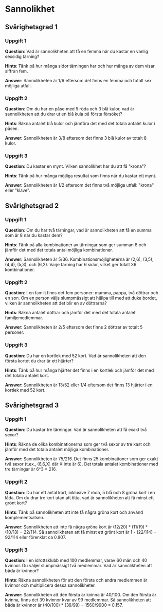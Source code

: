 # Sannolikhet

## Svårighetsgrad 1

### Uppgift 1
**Question**: Vad är sannolikheten att få en femma när du kastar en vanlig sexsidig tärning?

**Hints**: Tänk på hur många sidor tärningen har och hur många av dem visar siffran fem.

**Answer**: Sannolikheten är 1/6 eftersom det finns en femma och totalt sex möjliga utfall.

### Uppgift 2
**Question**: Om du har en påse med 5 röda och 3 blå kulor, vad är sannolikheten att du drar ut en blå kula på första försöket?

**Hints**: Räkna antalet blå kulor och jämföra det med det totala antalet kulor i påsen.

**Answer**: Sannolikheten är 3/8 eftersom det finns 3 blå kulor av totalt 8 kulor.

### Uppgift 3
**Question**: Du kastar en mynt. Vilken sannolikhet har du att få "krona"?

**Hints**: Tänk på hur många möjliga resultat som finns när du kastar ett mynt.

**Answer**: Sannolikheten är 1/2 eftersom det finns två möjliga utfall: "krona" eller "klave".

## Svårighetsgrad 2

### Uppgift 1
**Question**: Om du har två tärningar, vad är sannolikheten att få en summa som är 8 när du kastar dem?

**Hints**: Tänk på alla kombinationer av tärningar som ger summan 8 och jämför det med det totala antal möjliga kombinationer.

**Answer**: Sannolikheten är 5/36. Kombinationsmöjligheterna är (2,6), (3,5), (4,4), (5,3), och (6,2). Varje tärning har 6 sidor, vilket ger totalt 36 kombinationer.

### Uppgift 2
**Question**: I en familj finns det fem personer: mamma, pappa, två döttrar och en son. Om en person väljs slumpmässigt att hjälpa till med att duka bordet, vilken är sannolikheten att det blir en av döttrarna?

**Hints**: Räkna antalet döttrar och jämför det med det totala antalet familjemedlemmar.

**Answer**: Sannolikheten är 2/5 eftersom det finns 2 döttrar av totalt 5 personer.

### Uppgift 3
**Question**: Du har en kortlek med 52 kort. Vad är sannolikheten att den första kortet du drar är ett hjärter?

**Hints**: Tänk på hur många hjärter det finns i en kortlek och jämför det med det totala antalet kort.

**Answer**: Sannolikheten är 13/52 eller 1/4 eftersom det finns 13 hjärter i en kortlek med 52 kort.

## Svårighetsgrad 3

### Uppgift 1
**Question**: Du kastar tre tärningar. Vad är sannolikheten att få exakt två sexor?

**Hints**: Räkna de olika kombinationerna som ger två sexor av tre kast och jämför med det totala antalet möjliga kombinationer.

**Answer**: Sannolikheten är 75/216. Det finns 25 kombinationer som ger exakt två sexor (t.ex., (6,6,X) där X inte är 6). Det totala antalet kombinationer med tre tärningar är 6^3 = 216.

### Uppgift 2
**Question**: Du har ett antal kort, inklusive 7 röda, 5 blå och 8 gröna kort i en låda. Om du drar tre kort utan att titta, vad är sannolikheten att få minst ett grönt kort?

**Hints**: Tänk på sannolikheten att inte få några gröna kort och använd komplementsatsen.

**Answer**: Sannolikheten att inte få några gröna kort är (12/20) * (11/19) * (10/18) = 22/114. Så sannolikheten att få minst ett grönt kort är 1 - (22/114) = 92/114 eller förenklat ca 0.807.

### Uppgift 3
**Question**: I en idrottsklubb med 100 medlemmar, varav 60 män och 40 kvinnor. Du väljer slumpmässigt två medlemmar. Vad är sannolikheten att båda är kvinnor?

**Hints**: Räkna sannolikheten för att den första och andra medlemmen är kvinnor och multiplicera dessa sannolikheter.

**Answer**: Sannolikheten att den första är kvinna är 40/100. Om den första är kvinna, finns det 39 kvinnor kvar av 99 medlemmar. Så sannolikheten att båda är kvinnor är (40/100) * (39/99) = 1560/9900 = 0.157.